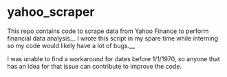 # yahoo_scraper
This repo contains code to scrape data from Yahoo Finance to perform financial data analysis__
I wrote this script in my spare time while interning so my code would likely have a lot of bugs.__

I was unable to find a workaround for dates before 1/1/1970, so anyone that has an idea for that issue can contribute to improve the code.
